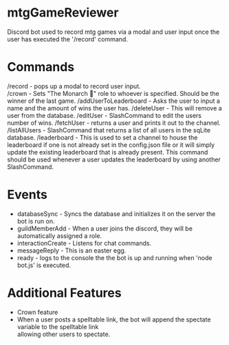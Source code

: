 # mtgGameReviewer
Discord bot used to record mtg games via a modal and user input once the user has executed the '/record' command.

# Commands
/record - pops up a modal to record user input.<br />
/crown - Sets "The Monarch 👑" role to whoever is specified. Should be the winner of the last game.
/addUserToLeaderboard - Asks the user to input a name and the amount of wins the user has.
/deleteUser - This will remove a user from the database.
/editUser - SlashCommand to edit the users number of wins.
/fetchUser - returns a user and prints it out to the channel.
/listAllUsers - SlashCommand that returns a list of all users in the sqLite database.
/leaderboard - This is used to set a channel to house the leaderboard if one is not already set in the config.json file or it will simply update the existing leaderboard that is already present. This command should be used whenever a user updates the leaderboard by using another SlashCommand.

# Events
* databaseSync - Syncs the database and initializes it on the server the bot is run on.
* guildMemberAdd - When a user joins the discord, they will be automatically assigned a role.
* interactionCreate - Listens for chat commands.
* messageReply - This is an easter egg.
* ready - logs to the console the the bot is up and running when 'node bot.js' is executed.

# Additional Features
* Crown feature<br />
* When a user posts a spelltable link, the bot will append the spectate variable to the spelltable link <br />
allowing other users to spectate.
